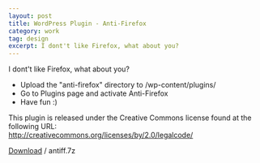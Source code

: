```yaml
---
layout: post
title: WordPress Plugin - Anti-Firefox
category: work
tag: design
excerpt: I dont't like Firefox, what about you?
---
```


<div class=txt>
<p>I dont't like Firefox, what about you?</p>

<ul>
<li>Upload the "anti-firefox" directory to /wp-content/plugins/</li>
<li>Go to Plugins page and activate Anti-Firefox</li>
<li>Have fun :)</li>
</ul>

<p class=note>This plugin is released under the Creative Commons license found at the following URL:<br>
<a href="http://creativecommons.org/licenses/by/2.0/legalcode/">http://creativecommons.org/licenses/by/2.0/legalcode/</a></p>

<p class=download><a href="{{ site.file }}/download/antiff.7z">Download</a> / antiff.7z</p>
</div>
